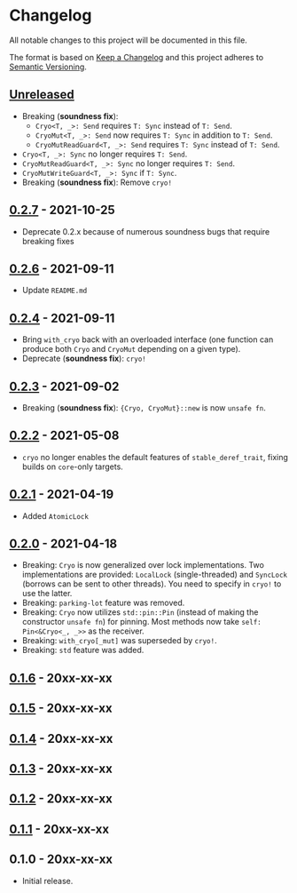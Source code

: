 # Changelog

All notable changes to this project will be documented in this file.

The format is based on [Keep a Changelog](http://keepachangelog.com/en/1.0.0/)
and this project adheres to [Semantic Versioning](http://semver.org/spec/v2.0.0.html).

## [Unreleased]

- Breaking (**soundness fix**):
    - `Cryo<T, _>: Send` requires `T: Sync` instead of `T: Send`.
    - `CryoMut<T, _>: Send` now requires `T: Sync` in addition to `T: Send`.
    - `CryoMutReadGuard<T, _>: Send` requires `T: Sync` instead of `T: Send`.
- `Cryo<T, _>: Sync` no longer requires `T: Send`.
- `CryoMutReadGuard<T, _>: Sync` no longer requires `T: Send`.
- `CryoMutWriteGuard<T, _>: Sync` if `T: Sync`.
- Breaking (**soundness fix**): Remove `cryo!`

## [0.2.7] - 2021-10-25

- Deprecate 0.2.x because of numerous soundness bugs that require breaking fixes

## [0.2.6] - 2021-09-11

- Update `README.md`

## [0.2.4] - 2021-09-11

- Bring `with_cryo` back with an overloaded interface (one function can produce both `Cryo` and `CryoMut` depending on a given type).
- Deprecate (**soundness fix**): `cryo!`

## [0.2.3] - 2021-09-02

- Breaking (**soundness fix**): `{Cryo, CryoMut}::new` is now `unsafe fn`.

## [0.2.2] - 2021-05-08

- `cryo` no longer enables the default features of `stable_deref_trait`, fixing builds on `core`-only targets.

## [0.2.1] - 2021-04-19

- Added `AtomicLock`

## [0.2.0] - 2021-04-18

- Breaking: `Cryo` is now generalized over lock implementations. Two implementations are provided: `LocalLock` (single-threaded) and `SyncLock` (borrows can be sent to other threads). You need to specify in `cryo!` to use the latter.
- Breaking: `parking-lot` feature was removed.
- Breaking: `Cryo` now utilizes `std::pin::Pin` (instead of making the constructor `unsafe fn`) for pinning. Most methods now take `self: Pin<&Cryo<_, _>>` as the receiver.
- Breaking: `with_cryo[_mut]` was superseded by `cryo!`.
- Breaking: `std` feature was added.

## [0.1.6] - 20xx-xx-xx
## [0.1.5] - 20xx-xx-xx
## [0.1.4] - 20xx-xx-xx
## [0.1.3] - 20xx-xx-xx
## [0.1.2] - 20xx-xx-xx
## [0.1.1] - 20xx-xx-xx
## 0.1.0 - 20xx-xx-xx

- Initial release.

[Unreleased]: https://github.com/yvt/cryo/compare/0.2.7...HEAD
[0.2.7]: https://github.com/yvt/cryo/compare/0.2.6...0.2.7
[0.2.6]: https://github.com/yvt/cryo/compare/0.2.4...0.2.6
[0.2.4]: https://github.com/yvt/cryo/compare/0.2.3...0.2.4
[0.2.3]: https://github.com/yvt/cryo/compare/0.2.2...0.2.3
[0.2.2]: https://github.com/yvt/cryo/compare/0.2.1...0.2.2
[0.2.1]: https://github.com/yvt/cryo/compare/0.2.0...0.2.1
[0.2.0]: https://github.com/yvt/cryo/compare/0.1.6...0.2.0
[0.1.6]: https://github.com/yvt/cryo/compare/0.1.5...0.1.6
[0.1.5]: https://github.com/yvt/cryo/compare/0.1.4...0.1.5
[0.1.4]: https://github.com/yvt/cryo/compare/0.1.3...0.1.4
[0.1.3]: https://github.com/yvt/cryo/compare/0.1.2...0.1.3
[0.1.2]: https://github.com/yvt/cryo/compare/0.1.1...0.1.2
[0.1.1]: https://github.com/yvt/cryo/compare/0.1.0...0.1.1

